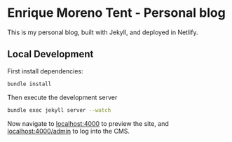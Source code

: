 # Enrique Moreno Tent - Personal blog

This is my personal blog, built with Jekyll, and deployed in Netlify.

## Local Development

First install dependencies:

```bash
bundle install
```

Then execute the development server

```bash
bundle exec jekyll server --watch
```

Now navigate to [localhost:4000](http://localhost:4000/) to preview the site, and
[localhost:4000/admin](http://localhost:4000/admin) to log into the CMS.